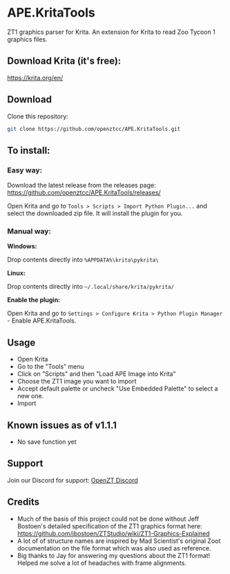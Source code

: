 # APE.KritaTools

ZT1 graphics parser for Krita. An extension for Krita to read Zoo Tycoon 1 graphics files.

## Download Krita (it's free):

https://krita.org/en/

## Download

Clone this repository:

```bash
git clone https://github.com/openztcc/APE.KritaTools.git
```

## To install:

### Easy way:

Download the latest release from the releases page:
https://github.com/openztcc/APE.KritaTools/releases/

Open Krita and go to `Tools > Scripts > Import Python Plugin...` and select the downloaded zip file. It will install the plugin for you.

### Manual way:

**Windows:**

Drop contents directly into `%APPDATA%\krita\pykrita\`

**Linux:**

Drop contents directly into `~/.local/share/krita/pykrita/`

**Enable the plugin:**

Open Krita and go to `Settings > Configure Krita > Python Plugin Manager` - Enable APE.KritaTools.

## Usage

- Open Krita
- Go to the "Tools" menu
- Click on "Scripts" and then "Load APE Image into Krita"
- Choose the ZT1 image you want to import
- Accept default palette or uncheck "Use Embedded Palette" to select a new one.
- Import

## Known issues as of v1.1.1

- No save function yet

## Support

Join our Discord for support: [OpenZT Discord](https://discord.gg/ATqFYVsjkc)

## Credits

- Much of the basis of this project could not be done without Jeff Bostoen's detailed specification of the ZT1 graphics format here: https://github.com/jbostoen/ZTStudio/wiki/ZT1-Graphics-Explained
- A lot of of structure names are inspired by Mad Scientist's original Zoot documentation on the file format which was also used as reference.
- Big thanks to Jay for answering my questions about the ZT1 format! Helped me solve a lot of headaches with frame alignments.
